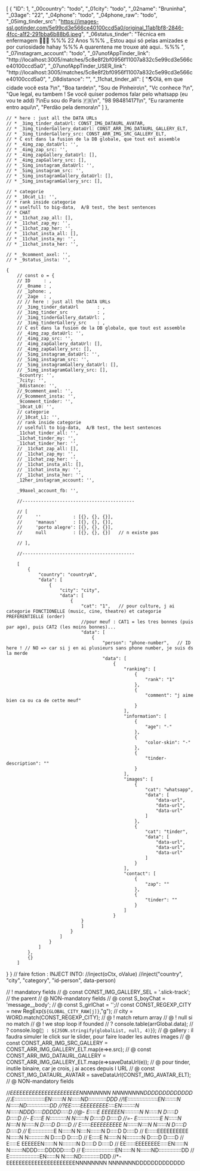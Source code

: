 [
    {
        "ID": 1,
        "_00country": "todo",
        "_01city": "todo",
        "_02name": "Bruninha",
        "_03age": "22",
        "_04phone": "todo",
        "_04phone_raw": "todo",
        "_05img_tinder_src": "https://images-ssl.gotinder.com/5e99cd3e566ce40100ccd5a0/original_11ab1bf8-2846-4fcc-a1f2-291bba6b88b6.jpeg",
        "_06status_tinder": "Técnica em enfermagem 👩🏼‍⚕️ %%% 22 Anos %%% _ Estou aqui só pelas amizades e por curiosidade hahay %%% A quarentena me trouxe até aqui.. %%% ",
        "_07instagram_account": "todo",
        "_07unofAppTinder_link": "http://localhost:3005/matches/5c8e8f2bf0956f11007a832c5e99cd3e566ce40100ccd5a0",
        "_07unofAppTinder_USER_link": "http://localhost:3005/matches/5c8e8f2bf0956f11007a832c5e99cd3e566ce40100ccd5a0",
        "_08distance": "",
        "_11chat_tinder_all": [
            "🌎Olá, em que cidade você esta ?\n",
            "Boa tarde\n",
            "Sou de Pinheiro\n",
            "Vc conhece ?\n",
            "Que legal, eu tambem ! Se você quiser podemos falar pelo whatsapp (eu vou te add) ?\nEu sou do Paris 🇫🇷\n",
            "98 984814171\n",
            "Eu raramente entro aqui\n",
            "Perdão pela demora\n"
        ]
    },

    // * here : just all the DATA URLs
    // * _3img_tinder_dataUrl: CONST_IMG_DATAURL_AVATAR,
    // * _3img_tinderGallery_dataUrl: CONST_ARR_IMG_DATAURL_GALLERY_ELT,
    // * _3img_tinderGallery_src: CONST_ARR_IMG_SRC_GALLERY_ELT,
    // * C est dans la fusion de la DB globale, que tout est assemble
    // * _4img_zap_dataUrl: '',
    // * _4img_zap_src: '',
    // * _4img_zapGallery_dataUrl: [],
    // * _4img_zapGallery_src: [],
    // * _5img_instagram_dataUrl: '',
    // * _5img_instagram_src: '',
    // * _5img_instagramGallery_dataUrl: [],
    // * _5img_instagramGallery_src: [],

    // * categorie
    // * _10cat_L1: '',
    // * rank inside categorie
    // * uselfull to big-data,  A/B test, the best sentences
    // * CHAT
    // * _11chat_zap_all: [],
    // * _11chat_zap_my: '',
    // * _11chat_zap_her: '',
    // * _11chat_insta_all: [],
    // * _11chat_insta_my: '',
    // * _11chat_insta_her: '',

    // * _9comment_axel: '',
    // * _9status_insta: '',

    {
        // const o = {
        // ID     : ,
        // _0name : ,
        // _1phone: ,
        // _2age  : ,
        // // here : just all the DATA URLs
        // _3img_tinder_dataUrl       : ,
        // _3img_tinder_src           : ,
        // _3img_tinderGallery_dataUrl: ,
        // _3img_tinderGallery_src    : ,
        // C est dans la fusion de la DB globale, que tout est assemble
        // _4img_zap_dataUrl: '',
        // _4img_zap_src: '',
        // _4img_zapGallery_dataUrl: [],
        // _4img_zapGallery_src: [],
        // _5img_instagram_dataUrl: '',
        // _5img_instagram_src: '',
        // _5img_instagramGallery_dataUrl: [],
        // _5img_instagramGallery_src: [],
        _6country: '',
        _7city: '',
        _8distance: '',
        //_9comment_axel: '',
        //_9comment_insta: '',
        _9comment_tinder: '',
        _10cat_L0: '',
        // categorie
        //_10cat_L1: '',
        // rank inside categorie
        // uselfull to big-data,  A/B test, the best sentences
        _11chat_tinder_all: '',
        _11chat_tinder_my: '',
        _11chat_tinder_her: '',
        // _11chat_zap_all: [],
        // _11chat_zap_my: '',
        // _11chat_zap_her: '',
        // _11chat_insta_all: [],
        // _11chat_insta_my: '',
        // _11chat_insta_her: '',
        _12her_instagram_account: '',

        _99axel_account_fb: '',

        //------------------------------------------

        // [
        //     ''            : [{}, {}, {}],
        //     'manaus'      : [{}, {}, {}],
        //     'porto alegre': [{}, {}, {}],
        //     null          : [{}, {}, {}]   // n existe pas

        // ],

        //------------------------------------------

        [
            {
                "country": "countryA",
                "data": [
                    {
                        "city": "city",
                        "data": [
                            {
                                "cat": "1",   // pour culture, j ai categorie FONCTIONELLE (music, cine, theatre) et categorie PREFERENTIELLE (order)
                                //pour meuf : CAT1 = les tres bonnes (puis par age), puis CAT2 (les moins bonnes)...
                                "data": [
                                    {
                                        "person": "phone-number",   // ID here ! // NO => car si j en ai plusieurs sans phone number, je suis ds la merde
                                        "data": [
                                            {
                                                "ranking": [
                                                    {
                                                        "rank": "1"
                                                    },
                                                    {
                                                        "comment": "j aime bien ca ou ca de cette meuf"
                                                    }
                                                ],
                                                "information": [
                                                    {
                                                        "age": "-"
                                                    },
                                                    {
                                                        "color-skin": "-"
                                                    },
                                                    {
                                                        "tinder-description": ""
                                                    }
                                                ],
                                                "images": [
                                                    {
                                                        "cat": "whatsapp",
                                                        "data": [
                                                            "data-url",
                                                            "data-url",
                                                            "data-url"
                                                        ]
                                                    },
                                                    {
                                                        "cat": "tinder",
                                                        "data": [
                                                            "data-url",
                                                            "data-url",
                                                            "data-url"
                                                        ]
                                                    }
                                                ],
                                                "contact": [
                                                    {
                                                        "zap": ""
                                                    },
                                                    {
                                                        "tinder": ""
                                                    }
                                                ]
                                            }
                                }
                                ]
                            }
                        ]
                    }
                ]
            },
            {}
        ]
}
}
// faire fction : INJECT INTO:
//inject(oCtx, oValue)
//inject("country", "city", "category", "id-person", data-person)


// ! mandatory fields
// @ const CONST_IMG_GALLERY_SEL = '.slick-track'; // the parent
// @ NON-mandatory fields
// @ const S_boyChat = 'message__body';
// @ const S_girlChat = '';// const CONST_REGEXP_CITY = new RegExp(`${GLOBAL_CITY_RAW[j]}`,"g");
//   city = WORD.match(CONST_REGEXP_CITY);
//   @  ! match return array
//   @  ! null si no match
//   @  ! we stop loop if founded
// ? console.table(arrGlobal.data);
// ? console.log(`🐬 : ${JSON.stringify(globalList, null, 4)}`);
// @ gallery : il faudra simuler le click sur le slider, pour faire loader les autres images
// @ const CONST_ARR_IMG_SRC_GALLERY = CONST_ARR_IMG_GALLERY_ELT.map(e=>e.src);
// @ const CONST_ARR_IMG_DATAURL_GALLERY = CONST_ARR_IMG_GALLERY_ELT.map(e=>saveDataUrl(e));
// @ pour tinder, inutile binaire, car je crois, j ai acces depuis l URL
// @ const CONST_IMG_DATAURL_AVATAR = saveDataUrl(CONST_IMG_AVATAR_ELT);
// @  NON-mandatory fields



//*EEEEEEEEEEEEEEEEEEEEEENNNNNNNN        NNNNNNNNDDDDDDDDDDDDD
//.E::::::::::::::::::::EN:::::::N       N::::::ND::::::::::::DDD
//!E::::::::::::::::::::EN::::::::N      N::::::ND:::::::::::::::DD
//?EE::::::EEEEEEEEE::::EN:::::::::N     N::::::NDDD:::::DDDDD:::::D
//@- E:::::E       EEEEEEN::::::::::N    N::::::N  D:::::D    D:::::D
//-  E:::::E             N:::::::::::N   N::::::N  D:::::D     D:::::D
//=- E:::::::::::::::E   N::::::N N::::N N::::::N  D:::::D     D:::::D
//   E::::::EEEEEEEEEE   N:::::::N::::N  N::::::N  D:::::D     D:::::D
//*  E:::::::::::::::E   N::::::N  N::::N:::::::N  D:::::D     D:::::D
//   E::::::EEEEEEEEEE   N::::::N   N:::::::::::N  D:::::D     D:::::D
//   E:::::E             N::::::N    N::::::::::N  D:::::D     D:::::D
//   E:::::E       EEEEEEN::::::N     N:::::::::N  D:::::D    D:::::D
// EE::::::EEEEEEEE:::::EN::::::N      N::::::::NDDD:::::DDDDD:::::D
// E::::::::::::::::::::EN::::::N       N:::::::ND:::::::::::::::DD
// E::::::::::::::::::::EN::::::N        N::::::ND::::::::::::DDD
//*-EEEEEEEEEEEEEEEEEEEEEENNNNNNNN         NNNNNNNDDDDDDDDDDDDD
